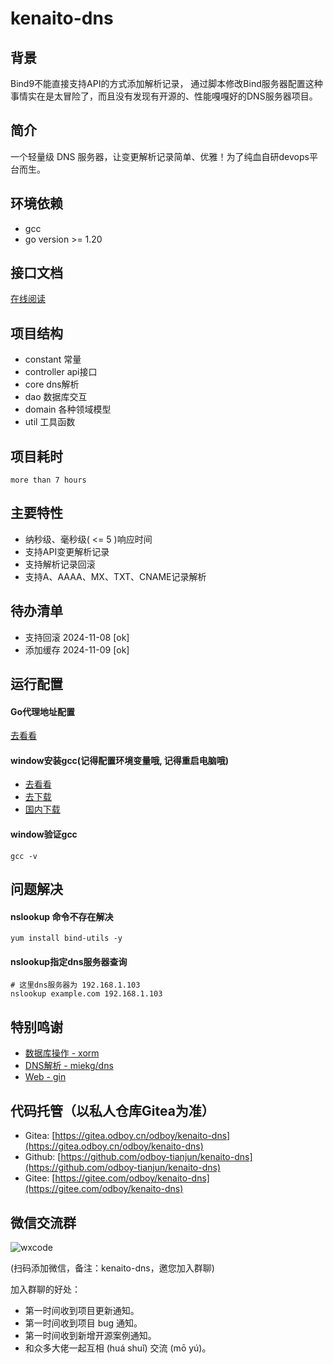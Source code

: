 # kenaito-dns

## 背景

Bind9不能直接支持API的方式添加解析记录， 通过脚本修改Bind服务器配置这种事情实在是太冒险了，而且没有发现有开源的、性能嘎嘎好的DNS服务器项目。

## 简介

一个轻量级 DNS 服务器，让变更解析记录简单、优雅！为了纯血自研devops平台而生。

## 环境依赖

- gcc
- go version >= 1.20

## 接口文档

[在线阅读](https://oss.odboy.cn/blog/files/onlinedoc/kenaito-dns.html)

## 项目结构

- constant 常量
- controller api接口
- core dns解析
- dao 数据库交互
- domain 各种领域模型
- util 工具函数

## 项目耗时

``
more than 7 hours
``

## 主要特性

- 纳秒级、毫秒级( <= 5 )响应时间
- 支持API变更解析记录
- 支持解析记录回滚
- 支持A、AAAA、MX、TXT、CNAME记录解析

## 待办清单
- 支持回滚 2024-11-08 [ok]
- 添加缓存 2024-11-09 [ok]

## 运行配置

#### Go代理地址配置

[去看看](https://blog.odboy.cn/go%E5%85%A8%E5%B1%80%E9%85%8D%E7%BD%AE%E5%9B%BD%E5%86%85%E6%BA%90-by-odboy/)

#### window安装gcc(记得配置环境变量哦, 记得重启电脑哦)

- [去看看](https://github.com/niXman/mingw-builds-binaries/releases)
- [去下载](https://github.com/niXman/mingw-builds-binaries/releases/download/14.2.0-rt_v12-rev0/x86_64-14.2.0-release-posix-seh-msvcrt-rt_v12-rev0.7z)
- [国内下载](https://oss.odboy.cn/blog/files/windows-gcc/x86_64-14.2.0-release-posix-seh-msvcrt-rt_v12-rev0.7z)

#### window验证gcc

```shell
gcc -v
```

## 问题解决

#### nslookup 命令不存在解决

```shell
yum install bind-utils -y
```

#### nslookup指定dns服务器查询

```shell
# 这里dns服务器为 192.168.1.103
nslookup example.com 192.168.1.103
```

## 特别鸣谢

- [数据库操作 - xorm](http://xorm.topgoer.com/)
- [DNS解析 - miekg/dns](https://github.com/miekg/dns)
- [Web - gin](https://gin-gonic.com/zh-cn/docs/quickstart/)

## 代码托管（以私人仓库Gitea为准）

- Gitea: [https://gitea.odboy.cn/odboy/kenaito-dns](https://gitea.odboy.cn/odboy/kenaito-dns)
- Github: [https://github.com/odboy-tianjun/kenaito-dns](https://github.com/odboy-tianjun/kenaito-dns)
- Gitee: [https://gitee.com/odboy/kenaito-dns](https://gitee.com/odboy/kenaito-dns)

## 微信交流群

![wxcode](https://oss.odboy.cn/blog/files/userinfo/MyWxCode.png)

(扫码添加微信，备注：kenaito-dns，邀您加入群聊)

加入群聊的好处：

- 第一时间收到项目更新通知。
- 第一时间收到项目 bug 通知。
- 第一时间收到新增开源案例通知。
- 和众多大佬一起互相 (huá shuǐ) 交流 (mō yú)。